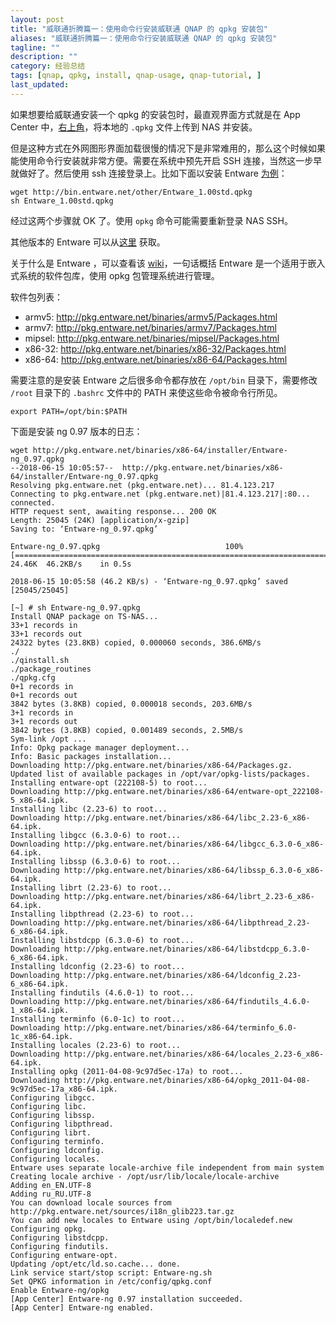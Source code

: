 ```yaml
---
layout: post
title: "威联通折腾篇一：使用命令行安装威联通 QNAP 的 qpkg 安装包"
aliases: "威联通折腾篇一：使用命令行安装威联通 QNAP 的 qpkg 安装包"
tagline: ""
description: ""
category: 经验总结
tags: [qnap, qpkg, install, qnap-usage, qnap-tutorial, ]
last_updated:
---
```


如果想要给威联通安装一个 qpkg 的安装包时，最直观界面方式就是在 App Center 中，[右上角](https://www.qnap.com/en/how-to/knowledge-base/article/how-to-install-qnap-applications-qpkg-files-manually)，将本地的 `.qpkg` 文件上传到 NAS 并安装。

但是这种方式在外网图形界面加载很慢的情况下是非常难用的，那么这个时候如果能使用命令行安装就非常方便。需要在系统中预先开启 SSH 连接，当然这一步早就做好了。然后使用 ssh 连接登录上。比如下面以安装 Entware [为例](https://github.com/Entware/Entware/wiki/Install-on-QNAP-NAS)：

    wget http://bin.entware.net/other/Entware_1.00std.qpkg
    sh Entware_1.00std.qpkg

经过这两个步骤就 OK 了。使用 `opkg` 命令可能需要重新登录 NAS SSH。

其他版本的 Entware 可以从[这里](http://pkg.entware.net/binaries/) 获取。

关于什么是 Entware ，可以查看该 [wiki](https://github.com/Entware/Entware/wiki)，一句话概括 Entware 是一个适用于嵌入式系统的软件包库，使用 opkg 包管理系统进行管理。

软件包列表：

- armv5: <http://pkg.entware.net/binaries/armv5/Packages.html>
- armv7: <http://pkg.entware.net/binaries/armv7/Packages.html>
- mipsel: <http://pkg.entware.net/binaries/mipsel/Packages.html>
- x86-32: <http://pkg.entware.net/binaries/x86-32/Packages.html>
- x86-64: <http://pkg.entware.net/binaries/x86-64/Packages.html>

需要注意的是安装 Entware 之后很多命令都存放在 `/opt/bin` 目录下，需要修改 `/root` 目录下的 `.bashrc` 文件中的 PATH 来使这些命令被命令行所见。

    export PATH=/opt/bin:$PATH

下面是安装 ng 0.97 版本的日志：

    wget http://pkg.entware.net/binaries/x86-64/installer/Entware-ng_0.97.qpkg
    --2018-06-15 10:05:57--  http://pkg.entware.net/binaries/x86-64/installer/Entware-ng_0.97.qpkg
    Resolving pkg.entware.net (pkg.entware.net)... 81.4.123.217
    Connecting to pkg.entware.net (pkg.entware.net)|81.4.123.217|:80... connected.
    HTTP request sent, awaiting response... 200 OK
    Length: 25045 (24K) [application/x-gzip]
    Saving to: ‘Entware-ng_0.97.qpkg’

    Entware-ng_0.97.qpkg                            100%[======================================================================================================>]  24.46K  46.2KB/s    in 0.5s

    2018-06-15 10:05:58 (46.2 KB/s) - ‘Entware-ng_0.97.qpkg’ saved [25045/25045]

    [~] # sh Entware-ng_0.97.qpkg
    Install QNAP package on TS-NAS...
    33+1 records in
    33+1 records out
    24322 bytes (23.8KB) copied, 0.000060 seconds, 386.6MB/s
    ./
    ./qinstall.sh
    ./package_routines
    ./qpkg.cfg
    0+1 records in
    0+1 records out
    3842 bytes (3.8KB) copied, 0.000018 seconds, 203.6MB/s
    3+1 records in
    3+1 records out
    3842 bytes (3.8KB) copied, 0.001489 seconds, 2.5MB/s
    Sym-link /opt ...
    Info: Opkg package manager deployment...
    Info: Basic packages installation...
    Downloading http://pkg.entware.net/binaries/x86-64/Packages.gz.
    Updated list of available packages in /opt/var/opkg-lists/packages.
    Installing entware-opt (222108-5) to root...
    Downloading http://pkg.entware.net/binaries/x86-64/entware-opt_222108-5_x86-64.ipk.
    Installing libc (2.23-6) to root...
    Downloading http://pkg.entware.net/binaries/x86-64/libc_2.23-6_x86-64.ipk.
    Installing libgcc (6.3.0-6) to root...
    Downloading http://pkg.entware.net/binaries/x86-64/libgcc_6.3.0-6_x86-64.ipk.
    Installing libssp (6.3.0-6) to root...
    Downloading http://pkg.entware.net/binaries/x86-64/libssp_6.3.0-6_x86-64.ipk.
    Installing librt (2.23-6) to root...
    Downloading http://pkg.entware.net/binaries/x86-64/librt_2.23-6_x86-64.ipk.
    Installing libpthread (2.23-6) to root...
    Downloading http://pkg.entware.net/binaries/x86-64/libpthread_2.23-6_x86-64.ipk.
    Installing libstdcpp (6.3.0-6) to root...
    Downloading http://pkg.entware.net/binaries/x86-64/libstdcpp_6.3.0-6_x86-64.ipk.
    Installing ldconfig (2.23-6) to root...
    Downloading http://pkg.entware.net/binaries/x86-64/ldconfig_2.23-6_x86-64.ipk.
    Installing findutils (4.6.0-1) to root...
    Downloading http://pkg.entware.net/binaries/x86-64/findutils_4.6.0-1_x86-64.ipk.
    Installing terminfo (6.0-1c) to root...
    Downloading http://pkg.entware.net/binaries/x86-64/terminfo_6.0-1c_x86-64.ipk.
    Installing locales (2.23-6) to root...
    Downloading http://pkg.entware.net/binaries/x86-64/locales_2.23-6_x86-64.ipk.
    Installing opkg (2011-04-08-9c97d5ec-17a) to root...
    Downloading http://pkg.entware.net/binaries/x86-64/opkg_2011-04-08-9c97d5ec-17a_x86-64.ipk.
    Configuring libgcc.
    Configuring libc.
    Configuring libssp.
    Configuring libpthread.
    Configuring librt.
    Configuring terminfo.
    Configuring ldconfig.
    Configuring locales.
    Entware uses separate locale-archive file independent from main system
    Creating locale archive - /opt/usr/lib/locale/locale-archive
    Adding en_EN.UTF-8
    Adding ru_RU.UTF-8
    You can download locale sources from http://pkg.entware.net/sources/i18n_glib223.tar.gz
    You can add new locales to Entware using /opt/bin/localedef.new
    Configuring opkg.
    Configuring libstdcpp.
    Configuring findutils.
    Configuring entware-opt.
    Updating /opt/etc/ld.so.cache... done.
    Link service start/stop script: Entware-ng.sh
    Set QPKG information in /etc/config/qpkg.conf
    Enable Entware-ng/opkg
    [App Center] Entware-ng 0.97 installation succeeded.
    [App Center] Entware-ng enabled.

